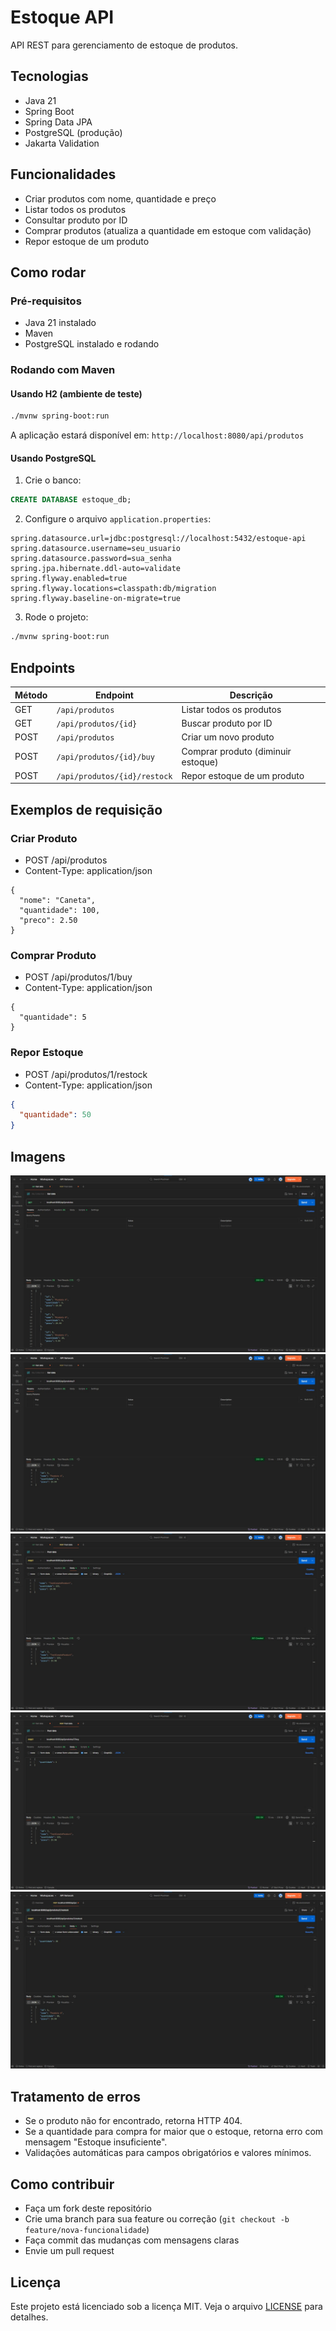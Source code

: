 # Estoque API

API REST para gerenciamento de estoque de produtos.

## Tecnologias

- Java 21
- Spring Boot
- Spring Data JPA
- PostgreSQL (produção)
- Jakarta Validation

## Funcionalidades

- Criar produtos com nome, quantidade e preço
- Listar todos os produtos
- Consultar produto por ID
- Comprar produtos (atualiza a quantidade em estoque com validação)
- Repor estoque de um produto

## Como rodar

### Pré-requisitos

- Java 21 instalado
- Maven
- PostgreSQL instalado e rodando

### Rodando com Maven

#### Usando H2 (ambiente de teste)
```bash
./mvnw spring-boot:run
```
A aplicação estará disponível em: `http://localhost:8080/api/produtos`

#### Usando PostgreSQL
1. Crie o banco:
```sql
CREATE DATABASE estoque_db;
```

2. Configure o arquivo `application.properties`:
```properties
spring.datasource.url=jdbc:postgresql://localhost:5432/estoque-api
spring.datasource.username=seu_usuario
spring.datasource.password=sua_senha
spring.jpa.hibernate.ddl-auto=validate
spring.flyway.enabled=true
spring.flyway.locations=classpath:db/migration
spring.flyway.baseline-on-migrate=true
```

3. Rode o projeto:
```bash
./mvnw spring-boot:run
```

## Endpoints

| Método | Endpoint                     | Descrição                          |
|--------|------------------------------|------------------------------------|
| GET    | `/api/produtos`              | Listar todos os produtos           |
| GET    | `/api/produtos/{id}`         | Buscar produto por ID              |
| POST   | `/api/produtos`              | Criar um novo produto              |
| POST   | `/api/produtos/{id}/buy`     | Comprar produto (diminuir estoque) |
| POST   | `/api/produtos/{id}/restock` | Repor estoque de um produto        |

## Exemplos de requisição

### Criar Produto

- POST /api/produtos
- Content-Type: application/json

```http
{
  "nome": "Caneta",
  "quantidade": 100,
  "preco": 2.50
}
```

### Comprar Produto

- POST /api/produtos/1/buy
- Content-Type: application/json
```http
{
  "quantidade": 5
}
```
### Repor Estoque

- POST /api/produtos/1/restock
- Content-Type: application/json
```json
{
  "quantidade": 50
}
```

## Imagens

![Lista de produtos](imagens/List-Products.jpeg)
![Pesquisa de produto por ID](imagens/List-Product-ID.jpeg)
![Criação de produtos](imagens/Create-Product.jpeg)
![Compra de produto](imagens/Buy-Product.jpeg)
![Restock de produto](imagens/Restock-Product.jpeg)

## Tratamento de erros

- Se o produto não for encontrado, retorna HTTP 404.
- Se a quantidade para compra for maior que o estoque, retorna erro com mensagem "Estoque insuficiente".
- Validações automáticas para campos obrigatórios e valores mínimos.

## Como contribuir

- Faça um fork deste repositório
- Crie uma branch para sua feature ou correção (`git checkout -b feature/nova-funcionalidade`)
- Faça commit das mudanças com mensagens claras
- Envie um pull request

## Licença

Este projeto está licenciado sob a licença MIT. Veja o arquivo [LICENSE](LICENSE) para detalhes.

